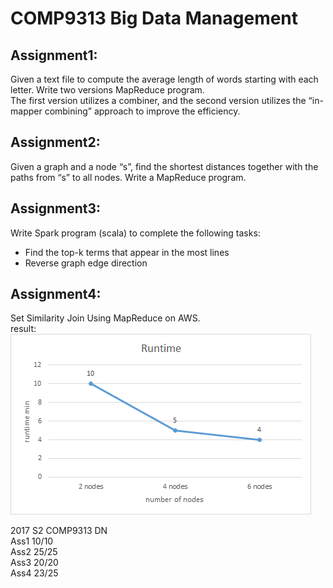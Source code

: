 # COMP9313 Big Data Management
Assignment1:
-----
Given a text file to compute the average length of words starting with each letter. Write two versions MapReduce program.   
The first version utilizes a combiner, and the second version utilizes the “in-mapper combining” approach to improve the efficiency.

Assignment2:
-----
Given a graph and a node “s”, find the shortest distances together with the paths from “s” to all nodes. Write a MapReduce program. 

Assignment3:
-----
Write Spark program (scala) to complete the following tasks:  
* Find the top-k terms that appear in the most lines  
* Reverse graph edge direction  

Assignment4:
-----
Set Similarity Join Using MapReduce on AWS.   
result:   
![](https://github.com/BriseKael/COMP9313/blob/master/Ass4/Runtime.jpg)

2017 S2 COMP9313 DN   
Ass1 10/10  
Ass2 25/25  
Ass3 20/20  
Ass4 23/25  
